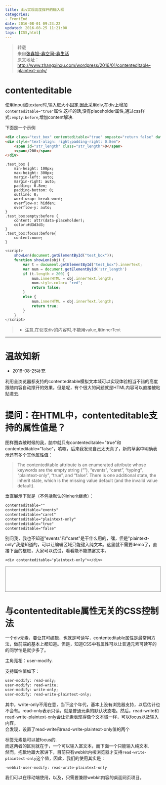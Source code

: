 ```yaml
---
title: div实现高度撑开的输入框
categories:
- FrontEnd
date: 2016-08-01 09:23:22
updated: 2016-08-25 11:21:00
tags: [CSS,html]
---
```

> 转载  
来自[张鑫旭-鑫空间-鑫生活](http://www.zhangxinxu.com)  
原文地址： http://www.zhangxinxu.com/wordpress/2016/01/contenteditable-plaintext-only/

# contenteditable
使用input或textare时,输入框大小固定,因此采用div,在div上增加`contenteditable="true"`属性.这样的话,没有placeholder属性,通过css样式`:empty:before`,增加content解决.

<!-- more -->

下面是一个示例
```html
<div class="test_box" contenteditable="true" onpaste="return false" data-placeholder="聊聊这组照片" id="test_box" onKeyUp="showLen(this);"></div>
<div style="text-align: right;padding-right: 0.8em">
    <span id="str_length" class="str_length">0</span>
    <span>/200</span>
</div>
```
```stylus
.test_box {
    min-height: 100px;
    max-height: 300px;
    margin-left: auto;
    margin-right: auto;
    padding: 0.8em;
    padding-bottom: 0;
    outline: 0;
    word-wrap: break-word;
    overflow-x: hidden;
    overflow-y: auto;
}
.test_box:empty:before {
    content: attr(data-placeholder);
    color:#d3d3d3;
}
.test_box:focus:before{
    content:none;
}
```
```javascript
<script>
    showLen(document.getElementById("test_box"));
    function showLen(obj) {
        var t = document.getElementById("test_box").innerText;
        var num = document.getElementById('str_length')
        if (t.length > 200) {
            num.innerHTML = obj.innerText.length;
            num.style.color= "red";
            return false;
        }
        else {
            num.innerHTML = obj.innerText.length;
            return true;
        }
    }
</script>
```

> * 注意,在获取div的内容时,不能用value,用innerText  

---
# 温故知新
* 2016-08-25补充  

利用全浏览器都支持的contenteditable模拟文本域可以实现体验相当不错的高度跟随内容自动撑开的效果，但是呢，有个很大的问题就是HTML内容可以直接被粘贴进去.

# 提问：在HTML中，contenteditable支持的属性值是？  

图样图森破时候的我，脑中就只有contenteditable="true"和contenteditable="false"，咳咳，后来我发现自己太天真了，新的草案中明确表示还有多个其他属性值：

> The contenteditable attribute is an enumerated attribute whose keywords are the empty string (“”), “events”, “caret”, “typing”, “plaintext-only”, “true”, and “false”. There is one additional state, the inherit state, which is the missing value default (and the invalid value default).

垂直展示下就是（不包括默认的inherit继承）：
```html
contenteditable=""
contenteditable="events"
contenteditable="caret"
contenteditable="plaintext-only"
contenteditable="true"
contenteditable="false"
```
别问我，我也不知道"events"和"caret"是干什么用的，嘿，但是"plaintext-only"我是知道的，可以让编辑区域只能键入纯文本。这里就不需要demo了，直接下面的框框，大家可以试试，看看能不能搞富文本。  

`<div contenteditable="plaintext-only"></div>`

<div style='min-height:80px;border:1px solid grey' contenteditable="plaintext-only"></div>

# 与contenteditable属性无关的CSS控制法
一个div元素，要让其可编辑，也就是可读写，contenteditable属性是最常用方法，做前端的基本上都知道。但是，知道CSS中有属性可以让普通元素可读写的的同学怕是就少多了。

主角亮相：user-modify.

支持属性值如下：
```html
user-modify: read-only;
user-modify: read-write;
user-modify: write-only;
user-modify: read-write-plaintext-only;
```
其中，write-only不用在意，当下这个年代，基本上没有浏览器支持，以后估计也不会有。read-only表示只读，就是普通元素的默认状态啦。然后，read-write和read-write-plaintext-only会让元素表现得像个文本域一样，可以focus以及输入内容。  
会发现，设置了read-write和read-write-plaintext-only值的两个<p>标签元素是可以被focus的.  
而这两者的区别就在于，一个可以输入富文本，而下面一个只能输入纯文本.  
然而，抱歉地跟大家讲下，目前只有webkit内核浏览器才支持`read-write-plaintext-only`这个值，因此，我们的使用其实是：
```
-webkit-user-modify: read-write-plaintext-only
```
我们可以在移动端使用，以及，只需要兼顾webkit内容的桌面网页项目。
